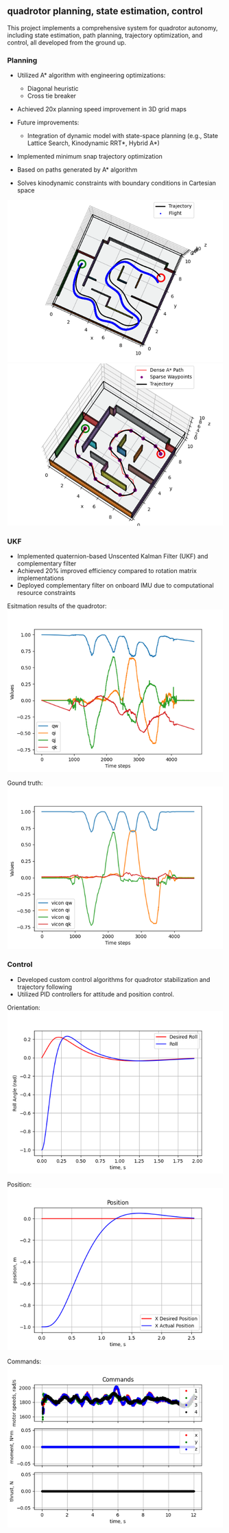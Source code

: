 ## quadrotor planning, state estimation, control


This project implements a comprehensive system for quadrotor autonomy, including state estimation, path planning, trajectory optimization, and control, all developed from the ground up.


### Planning

- Utilized A* algorithm with engineering optimizations:
  - Diagonal heuristic
  - Cross tie breaker
- Achieved 20x planning speed improvement in 3D grid maps
- Future improvements:
  - Integration of dynamic model with state-space planning (e.g., State Lattice Search, Kinodynamic RRT*, Hybrid A*)


- Implemented minimum snap trajectory optimization
- Based on paths generated by A* algorithm
- Solves kinodynamic constraints with boundary conditions in Cartesian space

![](./VIO/pic/3D_Path.png)
![](./VIO/pic/A_Path,_Waypoints,_and_Trajectory.png)

### UKF

- Implemented quaternion-based Unscented Kalman Filter (UKF) and complementary filter
- Achieved 20% improved efficiency compared to rotation matrix implementations
- Deployed complementary filter on onboard IMU due to computational resource constraints


Esitmation results of the quadrotor:
![](./UKF/pic/q.png)

Gound truth:
![](./UKF/pic/q_vicon.png)



### Control
- Developed custom control algorithms for quadrotor stabilization and trajectory following
- Utilized PID controllers for attitude and position control. 

Orientation:
![](./VIO/pic/Orientation_vs_Time.png)

Position:
![](./VIO/pic/Position_vs_Time.png)

Commands:
![](./VIO/pic/Commands_vs_Time.png)